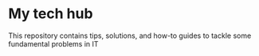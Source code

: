 # My tech hub
This repository contains tips, solutions, and how-to guides to tackle some fundamental problems in IT
